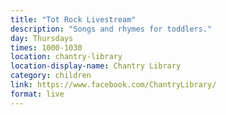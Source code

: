 ```yaml
---
title: "Tot Rock Livestream"
description: "Songs and rhymes for toddlers."
day: Thursdays
times: 1000-1030
location: chantry-library
location-display-name: Chantry Library
category: children
link: https://www.facebook.com/ChantryLibrary/
format: live
---
```

